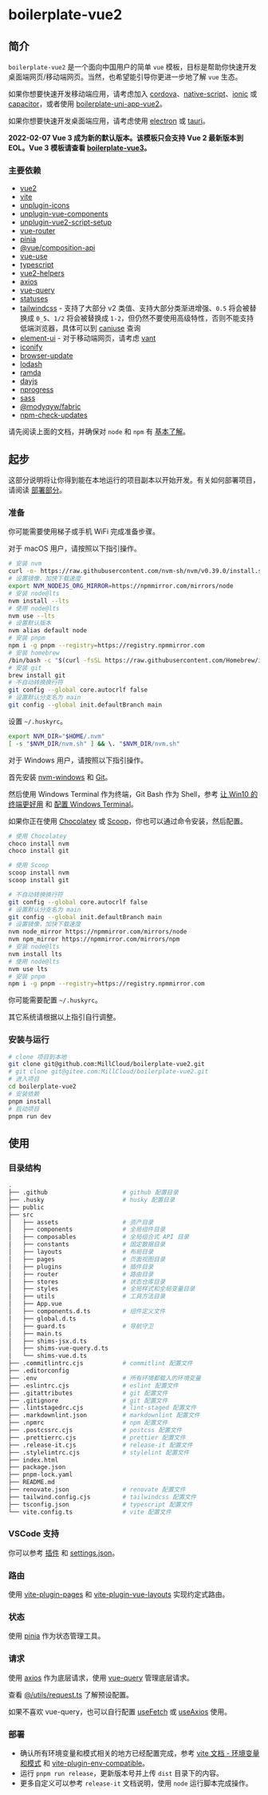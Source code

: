 # boilerplate-vue2

## 简介

`boilerplate-vue2` 是一个面向中国用户的简单 `vue` 模板，目标是帮助你快速开发桌面端网页/移动端网页。当然，也希望能引导你更进一步地了解 `vue` 生态。

如果你想要快速开发移动端应用，请考虑加入 [cordova](https://cordova.apache.org/)、[native-script](https://nativescript.org/)、[ionic](https://ionicframework.com/) 或 [capacitor](https://capacitorjs.com/)，或者使用 [boilerplate-uni-app-vue2](https://github.com/MillCloud/boilerplate-uni-app-vue2)。

如果你想要快速开发桌面端应用，请考虑使用 [electron](https://www.electronjs.org/) 或 [tauri](https://tauri.studio/)。

**2022-02-07 Vue 3 成为新的默认版本。该模板只会支持 Vue 2 最新版本到 EOL。Vue 3 模板请查看 [boilerplate-vue3](https://github.com/MillCloud/boilerplate-vue3)。**

### 主要依赖

- [vue2](https://cn.vuejs.org/)
- [vite](https://cn.vitejs.dev/)
- [unplugin-icons](https://github.com/antfu/unplugin-icons)
- [unplugin-vue-components](https://github.com/antfu/unplugin-vue-components)
- [unplugin-vue2-script-setup](https://github.com/antfu/unplugin-vue2-script-setup)
- [vue-router](https://router.vuejs.org/zh/)
- [pinia](https://pinia.esm.dev/)
- [@vue/composition-api](https://github.com/vuejs/composition-api/blob/main/README.zh-CN.md)
- [vue-use](https://vueuse.org)
- [typescript](https://www.typescriptlang.org/zh/)
- [vue2-helpers](https://github.com/ambit-tsai/vue2-helpers)
- [axios](https://github.com/axios/axios)
- [vue-query](https://vue-query.vercel.app/)
- [statuses](https://github.com/jshttp/statuses)
- [tailwindcss](https://v1.tailwindcss.com/) - 支持了大部分 v2 类值、支持大部分类渐进增强、`0.5` 将会被替换成 `0_5`、`1/2` 将会被替换成 `1-2`，但仍然不要使用高级特性，否则不能支持低端浏览器，具体可以到 [caniuse](https://caniuse.com/) 查询
- [element-ui](https://element.eleme.cn) - 对于移动端网页，请考虑 [vant](https://youzan.github.io/vant)
- [iconify](https://iconify.design/)
- [browser-update](https://browser-update.org/zh/)
- [lodash](https://lodash.com/)
- [ramda](https://ramdajs.com/)
- [dayjs](https://dayjs.gitee.io/zh-CN/)
- [nprogress](https://ricostacruz.com/nprogress/)
- [sass](https://sass-lang.com/)
- [@modyqyw/fabric](https://github.com/ModyQyW/fabric)
- [npm-check-updates](https://github.com/raineorshine/npm-check-updates)

请先阅读上面的文档，并确保对 `node` 和 `npm` 有 [基本了解](http://nodejs.cn/learn)。

## 起步

这部分说明将让你得到能在本地运行的项目副本以开始开发。有关如何部署项目，请阅读 [部署部分](#部署)。

### 准备

你可能需要使用梯子或手机 WiFi 完成准备步骤。

对于 macOS 用户，请按照以下指引操作。

```sh
# 安装 nvm
curl -o- https://raw.githubusercontent.com/nvm-sh/nvm/v0.39.0/install.sh | bash
# 设置镜像，加快下载速度
export NVM_NODEJS_ORG_MIRROR=https://npmmirror.com/mirrors/node
# 安装 node@lts
nvm install --lts
# 使用 node@lts
nvm use --lts
# 设置默认版本
nvm alias default node
# 安装 pnpm
npm i -g pnpm --registry=https://registry.npmmirror.com
# 安装 homebrew
/bin/bash -c "$(curl -fsSL https://raw.githubusercontent.com/Homebrew/install/HEAD/install.sh)"
# 安装 git
brew install git
# 不自动转换换行符
git config --global core.autocrlf false
# 设置默认分支名为 main
git config --global init.defaultBranch main

```

设置 `~/.huskyrc`。

```sh
export NVM_DIR="$HOME/.nvm"
[ -s "$NVM_DIR/nvm.sh" ] && \. "$NVM_DIR/nvm.sh"

```

对于 Windows 用户，请按照以下指引操作。

首先安装 [nvm-windows](https://github.com/coreybutler/nvm-windows/releases/download/1.1.8/nvm-setup.zip) 和 [Git](https://git-scm.com/downloads)。

然后使用 Windows Terminal 作为终端，Git Bash 作为 Shell，参考 [让 Win10 的终端更好用](https://sspai.com/post/63814) 和 [配置 Windows Terminal](https://sspai.com/post/62167)。

如果你正在使用 [Chocolatey](https://chocolatey.org/) 或 [Scoop](https://scoop.sh/)，你也可以通过命令安装，然后配置。

```sh
# 使用 Chocolatey
choco install nvm
choco install git

# 使用 Scoop
scoop install nvm
scoop install git

# 不自动转换换行符
git config --global core.autocrlf false
# 设置默认分支名为 main
git config --global init.defaultBranch main
# 设置镜像，加快下载速度
nvm node_mirror https://npmmirror.com/mirrors/node
nvm npm_mirror https://npmmirror.com/mirrors/npm
# 安装 node@lts
nvm install lts
# 使用 node@lts
nvm use lts
# 安装 pnpm
npm i -g pnpm --registry=https://registry.npmmirror.com

```

你可能需要配置 `~/.huskyrc`。

其它系统请根据以上指引自行调整。

### 安装与运行

```sh
# clone 项目到本地
git clone git@github.com:MillCloud/boilerplate-vue2.git
# git clone git@gitee.com:MillCloud/boilerplate-vue2.git
# 进入项目
cd boilerplate-vue2
# 安装依赖
pnpm install
# 启动项目
pnpm run dev

```

## 使用

### 目录结构

```sh
.
├── .github                     # github 配置目录
├── .husky                      # husky 配置目录
├── public
├── src
│   ├── assets                  # 资产目录
│   ├── components              # 全局组件目录
│   ├── composables             # 全局组合式 API 目录
│   ├── constants               # 固定数据目录
│   ├── layouts                 # 布局目录
│   ├── pages                   # 页面视图目录
│   ├── plugins                 # 插件目录
│   ├── router                  # 路由目录
│   ├── stores                  # 状态仓库目录
│   ├── styles                  # 全局样式和全局变量目录
│   ├── utils                   # 工具方法目录
│   ├── App.vue
│   ├── components.d.ts         # 组件定义文件
│   ├── global.d.ts
│   ├── guard.ts                # 导航守卫
│   ├── main.ts
│   ├── shims-jsx.d.ts
│   ├── shims-vue-query.d.ts
│   └── shims-vue.d.ts
├── .commitlintrc.cjs           # commitlint 配置文件
├── .editorconfig
├── .env                        # 所有环境都载入的环境变量
├── .eslintrc.cjs               # eslint 配置文件
├── .gitattributes              # git 配置文件
├── .gitignore                  # git 配置文件
├── .lintstagedrc.cjs           # lint-staged 配置文件
├── .markdownlint.json          # markdownlint 配置文件
├── .npmrc                      # npm 配置文件
├── .postcssrc.cjs              # postcss 配置文件
├── .prettierrc.cjs             # prettier 配置文件
├── .release-it.cjs             # release-it 配置文件
├── .stylelintrc.cjs            # stylelint 配置文件
├── index.html
├── package.json
├── pnpm-lock.yaml
├── README.md
├── renovate.json               # renovate 配置文件
├── tailwind.config.cjs         # tailwindcss 配置文件
├── tsconfig.json               # typescript 配置文件
└── vite.config.ts              # vite 配置文件
```

### VSCode 支持

你可以参考 [插件](https://modyqyw.top/environment/#%E6%8F%92%E4%BB%B6) 和 [settings.json](https://modyqyw.top/environment/#settings-json)。

### 路由

使用 [vite-plugin-pages](https://github.com/hannoeru/vite-plugin-pages) 和 [vite-plugin-vue-layouts](https://github.com/JohnCampionJr/vite-plugin-vue-layouts) 实现约定式路由。

### 状态

使用 [pinia](https://pinia.vuejs.org/) 作为状态管理工具。

### 请求

使用 [axios](https://axios-http.com/zh/) 作为底层请求，使用 [vue-query](https://vue-query.vercel.app/) 管理底层请求。

查看 [@/utils/request.ts](./src/utils/request.ts) 了解预设配置。

如果不喜欢 vue-query，也可以自行配置 [useFetch](https://vueuse.org/core/useFetch/) 或 [useAxios](https://vueuse.org/integrations/useAxios/) 使用。

### 部署

- 确认所有环境变量和模式相关的地方已经配置完成，参考 [vite 文档 - 环境变量和模式](https://cn.vitejs.dev/guide/env-and-mode.html) 和 [vite-plugin-env-compatible](https://github.com/IndexXuan/vite-plugin-env-compatible)。
- 运行 `pnpm run release`，更新版本号并上传 `dist` 目录下的内容。
- 更多自定义可以参考 `release-it` 文档说明，使用 `node` 运行脚本完成操作。
